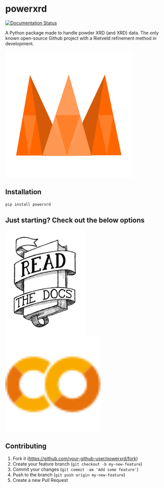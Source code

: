 # powerxrd
[![Documentation Status](https://readthedocs.org/projects/powerxrd/badge/?version=latest)](https://powerxrd.readthedocs.io/en/latest/?badge=latest)

A Python package made to handle powder XRD (and XRD) data. 
The only known open-source Github project with a Rietveld refinement method in development. 

<img src="https://raw.githubusercontent.com/andrewrgarcia/powerxrd/main/powerxrd.svg" width="400">


## Installation

```bash
pip install powerxrd
```

## Just starting? Check out the below options

<a href="https://powerxrd.readthedocs.io/en/latest">
<img src="https://raw.githubusercontent.com/andrewrgarcia/voxelmap/main/docs/img/readthedocs.png?raw=true" width="250" ></a>

<a href="https://colab.research.google.com/drive/1_Eq-cW6LSPPnaRjkbeHaC81Wfbd8mQS-?usp=sharing">
<img src="https://raw.githubusercontent.com/andrewrgarcia/powerxrd/main/docs/img/colaboratory.svg?raw=true" width="300" ></a>


## Contributing

1. Fork it (<https://github.com/your-github-user/powerxrd/fork>)
2. Create your feature branch (`git checkout -b my-new-feature`)
3. Commit your changes (`git commit -am 'Add some feature'`)
4. Push to the branch (`git push origin my-new-feature`)
5. Create a new Pull Request

